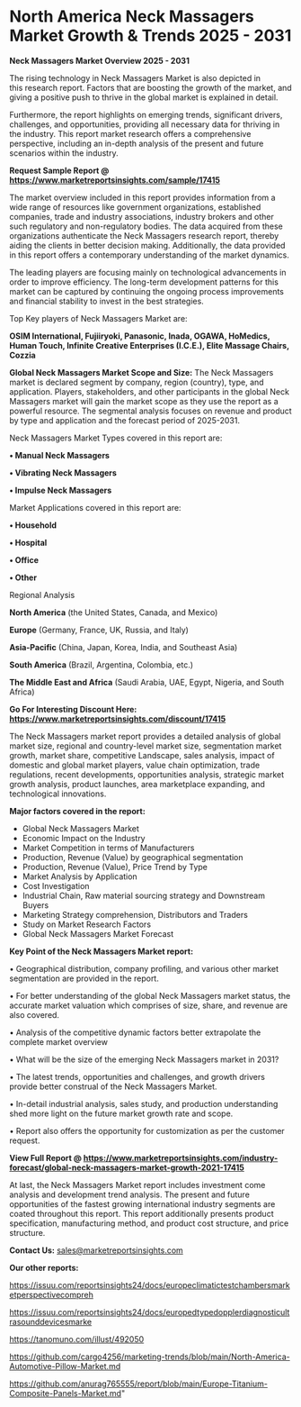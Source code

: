 # North America Neck Massagers Market Growth & Trends 2025 - 2031

<Strong> Neck Massagers Market Overview 2025 - 2031</strong>

The rising technology in Neck Massagers Market is also depicted in this research report. Factors that are boosting the growth of the market, and giving a positive push to thrive in the global market is explained in detail.

Furthermore, the report highlights on emerging trends, significant drivers, challenges, and opportunities, providing all necessary data for thriving in the industry. This report market research offers a comprehensive perspective, including an in-depth analysis of the present and future scenarios within the industry.

<strong>Request Sample Report @ <a href=https://www.marketreportsinsights.com/sample/17415>https://www.marketreportsinsights.com/sample/17415</a></strong>

The market overview included in this report provides information from a wide range of resources like government organizations, established companies, trade and industry associations, industry brokers and other such regulatory and non-regulatory bodies. The data acquired from these organizations authenticate the Neck Massagers research report, thereby aiding the clients in better decision making. Additionally, the data provided in this report offers a contemporary understanding of the market dynamics.

The leading players are focusing mainly on technological advancements in order to improve efficiency. The long-term development patterns for this market can be captured by continuing the ongoing process improvements and financial stability to invest in the best strategies.

Top Key players of Neck Massagers Market are:

<strong>OSIM International, Fujiiryoki, Panasonic, Inada, OGAWA, HoMedics, Human Touch, Infinite Creative Enterprises (I.C.E.), Elite Massage Chairs, Cozzia</strong>

<strong><b>Global Neck Massagers Market Scope and Size:</b></strong>
The Neck Massagers market is declared segment by company, region (country), type, and application. Players, stakeholders, and other participants in the global Neck Massagers market will gain the market scope as they use the report as a powerful resource. The segmental analysis focuses on revenue and product by type and application and the forecast period of 2025-2031.

Neck Massagers Market Types covered in this report are:

<strong>• Manual Neck Massagers

• Vibrating Neck Massagers

• Impulse Neck Massagers</strong>

Market Applications covered in this report are:

<strong>• Household

• Hospital

• Office

• Other</strong> 

Regional Analysis

<strong>North America</strong> (the United States, Canada, and Mexico)

<strong>Europe</strong> (Germany, France, UK, Russia, and Italy)

<strong>Asia-Pacific</strong> (China, Japan, Korea, India, and Southeast Asia)

<strong>South America</strong> (Brazil, Argentina, Colombia, etc.)

<strong>The Middle East and Africa</strong> (Saudi Arabia, UAE, Egypt, Nigeria, and South Africa)

<strong>Go For Interesting Discount Here: <a href=https://www.marketreportsinsights.com/discount/17415>https://www.marketreportsinsights.com/discount/17415</a></strong>

The Neck Massagers market report provides a detailed analysis of global market size, regional and country-level market size, segmentation market growth, market share, competitive Landscape, sales analysis, impact of domestic and global market players, value chain optimization, trade regulations, recent developments, opportunities analysis, strategic market growth analysis, product launches, area marketplace expanding, and technological innovations.

<strong><b>Major factors covered in the report:</b></strong>
<ul>
  <li>Global Neck Massagers Market </li>
  <li>Economic Impact on the Industry</li>
  <li>Market Competition in terms of Manufacturers</li>
  <li>Production, Revenue (Value) by geographical segmentation</li>
  <li>Production, Revenue (Value), Price Trend by Type</li>
  <li>Market Analysis by Application</li>
  <li>Cost Investigation</li>
  <li>Industrial Chain, Raw material sourcing strategy and Downstream Buyers</li>
  <li>Marketing Strategy comprehension, Distributors and Traders</li>
  <li>Study on Market Research Factors</li>
  <li>Global Neck Massagers Market Forecast</li>
</ul>

<strong><b>Key Point of the Neck Massagers Market report:</b></strong>

• Geographical distribution, company profiling, and various other market segmentation are provided in the report.

• For better understanding of the global Neck Massagers market status, the accurate market valuation which comprises of size, share, and revenue are also covered.

• Analysis of the competitive dynamic factors better extrapolate the complete market overview

• What will be the size of the emerging Neck Massagers market in 2031?

• The latest trends, opportunities and challenges, and growth drivers provide better construal of the Neck Massagers Market.

• In-detail industrial analysis, sales study, and production understanding shed more light on the future market growth rate and scope.

• Report also offers the opportunity for customization as per the customer request.

<strong><b>View Full Report @ <a href=https://www.marketreportsinsights.com/industry-forecast/global-neck-massagers-market-growth-2021-17415>https://www.marketreportsinsights.com/industry-forecast/global-neck-massagers-market-growth-2021-17415</a></b></strong>


At last, the Neck Massagers Market report includes investment come analysis and development trend analysis. The present and future opportunities of the fastest growing international industry segments are coated throughout this report. This report additionally presents product specification, manufacturing method, and product cost structure, and price structure.

<strong>Contact Us:</strong>
sales@marketreportsinsights.com

<strong>Our other reports:</strong>

<a href=https://issuu.com/reportsinsights24/docs/europeclimatictestchambersmarketperspectivecompreh>https://issuu.com/reportsinsights24/docs/europeclimatictestchambersmarketperspectivecompreh</a>

<a href=https://issuu.com/reportsinsights24/docs/europedtypedopplerdiagnosticultrasounddevicesmarke>https://issuu.com/reportsinsights24/docs/europedtypedopplerdiagnosticultrasounddevicesmarke</a>

<a href=https://tanomuno.com/illust/492050>https://tanomuno.com/illust/492050</a>

<a href=https://github.com/cargo4256/marketing-trends/blob/main/North-America-Automotive-Pillow-Market.md>https://github.com/cargo4256/marketing-trends/blob/main/North-America-Automotive-Pillow-Market.md</a>

<a href=https://github.com/anurag765555/report/blob/main/Europe-Titanium-Composite-Panels-Market.md>https://github.com/anurag765555/report/blob/main/Europe-Titanium-Composite-Panels-Market.md</a>"
